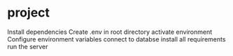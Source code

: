 # project
Install dependencies
Create .env in root directory
activate environment
Configure environment variables
connect to databse
install all requirements
run the server
